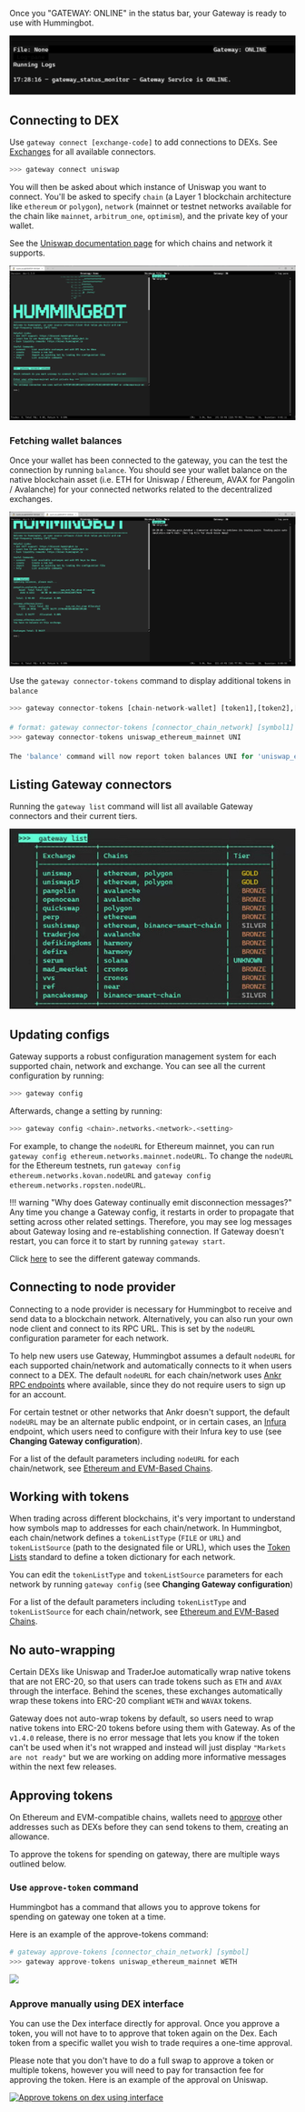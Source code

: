 Once you "GATEWAY: ONLINE" in the status bar, your Gateway is ready to use with Hummingbot.

[![](./gateway-status.png)](./gateway-status.png)

## Connecting to DEX

Use `gateway connect [exchange-code]` to add connections to DEXs. See [Exchanges](/exchanges/) for all available connectors.

```python
>>> gateway connect uniswap
```

You will then be asked about which instance of Uniswap you want to connect. You'll be asked to specify `chain` (a Layer 1 blockchain architecture like `ethereum` or `polygon`), `network` (mainnet or testnet networks available for the chain like `mainnet`, `arbitrum_one`, `optimism`), and the private key of your wallet. 

See the [Uniswap documentation page](/gateway/exchanges/uniswap) for which chains and network it supports.

[![Connecting wallet to Gateway](./gateway-connect.png)](./gateway-connect.png)

### Fetching wallet balances

Once your wallet has been connected to the gateway, you can the test the connection by running `balance`. You should see your wallet balance on the native blockchain asset (i.e. ETH for Uniswap / Ethereum, AVAX for Pangolin / Avalanche) for your connected networks related to the decentralized exchanges. 

[![Getting blockchain asset balances](./gateway-balance.png)](./gateway-balance.png)

Use the `gateway connector-tokens` command to display additional tokens in `balance`

```python
>>> gateway connector-tokens [chain-network-wallet] [token1],[token2],[etc]

# format: gateway connector-tokens [connector_chain_network] [symbol1] [sybbol2]
>>> gateway connector-tokens uniswap_ethereum_mainnet UNI

The 'balance' command will now report token balances UNI for 'uniswap_ethereum_mainnet'.
```

## Listing Gateway connectors

Running the `gateway list` command will list all available Gateway connectors and their current tiers.

[![Gateway List](./gateway-list.jpg)](./gateway-list.jpg)

## Updating configs

Gateway supports a robust configuration management system for each supported chain, network and exchange. You can see all the current configuration by running:

```python
>>> gateway config
```

Afterwards, change a setting by running:

```python
>>> gateway config <chain>.networks.<network>.<setting>
```

For example, to change the `nodeURL` for Ethereum mainnet, you can run `gateway config ethereum.networks.mainnet.nodeURL`. To change the `nodeURL` for the Ethereum testnets, run `gateway config ethereum.networks.kovan.nodeURL` and `gateway config ethereum.networks.ropsten.nodeURL`.

!!! warning "Why does Gateway continually emit disconnection messages?"
    Any time you change a Gateway config, it restarts in order to propagate that setting across other related settings. Therefore, you may see log messages about Gateway losing and re-establishing connection. If Gateway doesn't restart, you can force it to start by running `gateway start`.

Click [here](/operation/commands-shortcuts/#gateway-commands) to see the different gateway commands.

## Connecting to node provider

Connecting to a node provider is necessary for Hummingbot to receive and send data to a blockchain network. Alternatively, you can also run your own node client and connect to its RPC URL. This is set by the `nodeURL` configuration parameter for each network.

To help new users use Gateway, Hummingbot assumes a default `nodeURL` for each supported chain/network and automatically connects to it when users connect to a DEX. The default `nodeURL` for each chain/network uses [Ankr RPC endpoints](https://www.ankr.com/rpc/) where available, since they do not require users to sign up for an account.

For certain testnet or other networks that Ankr doesn't support, the default `nodeURL` may be an alternate public endpoint, or in certain cases, an [Infura](https://infura.io/) endpoint, which users need to configure with their Infura key to use (see **Changing Gateway configuration**).

For a list of the default parameters including `nodeURL` for each chain/network, see [Ethereum and EVM-Based Chains](/gateway/chains/ethereum/).

## Working with tokens

When trading across different blockchains, it's very important to understand how symbols map to addresses for each chain/network. In Hummingbot, each chain/network defines a `tokenListType` (`FILE` or `URL`) and `tokenListSource` (path to the designated file or URL), which uses the [Token Lists](https://tokenlists.org/) standard to define a token dictionary for each network.

You can edit the `tokenListType` and `tokenListSource` parameters for each network by running `gateway config` (see **Changing Gateway configuration**)

For a list of the default parameters including `tokenListType` and `tokenListSource` for each chain/network, see [Ethereum and EVM-Based Chains](/gateway/chains/ethereum/).

## No auto-wrapping

Certain DEXs like Uniswap and TraderJoe automatically wrap native tokens that are not ERC-20, so that users can trade tokens such as `ETH` and `AVAX` through the interface. Behind the scenes, these exchanges automatically wrap these tokens into ERC-20 compliant `WETH` and `WAVAX` tokens.

Gateway does not auto-wrap tokens by default, so users need to wrap native tokens into ERC-20 tokens before using them with Gateway. As of the `v1.4.0` release, there is no error message that lets you know if the token can't be used when it's not wrapped and instead will just display ``"Markets are not ready"`` but we are working on adding more informative messages within the next few releases.

## Approving tokens

On Ethereum and EVM-compatible chains, wallets need to [approve](https://help.matcha.xyz/en/articles/4285134-why-do-i-need-to-approve-my-tokens-before-i-can-trade-them) other addresses such as DEXs before they can send tokens to them, creating an allowance.

To approve the tokens for spending on gateway, there are multiple ways outlined below. 

### Use `approve-token` command 

Hummingbot has a command that allows you to approve tokens for spending on gateway one token at a time. 

Here is an example of the approve-tokens command:
```python
# gateway approve-tokens [connector_chain_network] [symbol]
>>> gateway approve-tokens uniswap_ethereum_mainnet WETH
```

[![](/assets/img/approve-tokens-command.png)](/assets/img/approve-tokens-command.png)

### Approve manually using DEX interface

You can use the Dex interface directly for approval. Once you approve a token, you will not have to to approve that token again on the Dex. Each token from a specific wallet you wish to trade requires a one-time approval.

Please note that you don't have to do a full swap to approve a token or multiple tokens, however you will need to pay for transaction fee for approving the token. Here is an example of the approval on Uniswap.

[![Approve tokens on dex using interface](/assets/img/dex-interface-approve.png)](/assets/img/dex-interface-approve.png)
